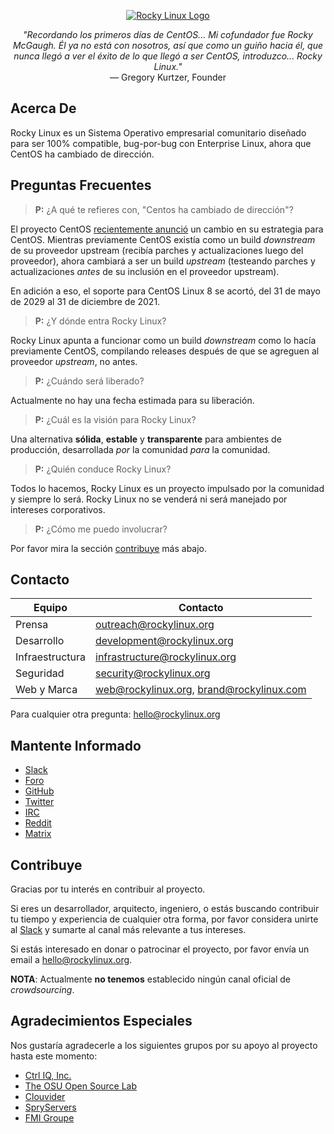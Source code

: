 <p align="center">
<a href="https://rockylinux.org/">
<img src="https://media.githubusercontent.com/media/rocky-linux/branding/main/logo-text-light%402x.png" alt="Rocky Linux Logo">
</a>
</p>

<p align="center">
<i>"Recordando los primeros días de CentOS... Mi cofundador fue Rocky McGaugh. Él ya no está con nosotros, así que como un guiño hacia él, que nunca llegó a ver el éxito de lo que llegó a ser CentOS, introduzco... Rocky Linux."</i><br>
— Gregory Kurtzer, Founder
</p>

## Acerca De

Rocky Linux es un Sistema Operativo empresarial comunitario diseñado para ser 100% compatible, bug-por-bug con Enterprise Linux, ahora que CentOS ha cambiado de dirección.


## Preguntas Frecuentes

> **P:** ¿A qué te refieres con, "Centos ha cambiado de dirección"?

El proyecto CentOS [recientemente anunció](https://blog.centos.org/2020/12/future-is-centos-stream/) un cambio en su estrategia para CentOS. Mientras previamente CentOS existía como un build *downstream* de su proveedor upstream (recibía parches y actualizaciones luego del proveedor), ahora cambiará a ser un build *upstream* (testeando parches y actualizaciones *antes* de su inclusión en el proveedor upstream).

En adición a eso, el soporte para CentOS Linux 8 se acortó, del 31 de mayo de 2029 al 31 de diciembre de 2021.

> **P:** ¿Y dónde entra Rocky Linux?

Rocky Linux apunta a funcionar como un build *downstream* como lo hacía previamente CentOS, compilando releases después de que se agreguen al proveedor *upstream*, no antes.

> **P:** ¿Cuándo será liberado?

Actualmente no hay una fecha estimada para su liberación.

> **P:** ¿Cuál es la visión para Rocky Linux?

Una alternativa **sólida**, **estable** y **transparente** para ambientes de producción, desarrollada *por* la comunidad *para* la comunidad.

> **P:** ¿Quién conduce Rocky Linux?

Todos lo hacemos, Rocky Linux es un proyecto impulsado por la comunidad y siempre lo será. Rocky Linux no se venderá ni será manejado por intereses corporativos.

> **P:** ¿Cómo me puedo involucrar?

Por favor mira la sección [contribuye](#contribuye) más abajo.

## Contacto

| Equipo           | Contacto                                 |
|------------------|------------------------------------------|
| Prensa           | outreach@rockylinux.org                  |
| Desarrollo       | development@rockylinux.org               |
| Infraestructura  | infrastructure@rockylinux.org            |
| Seguridad        | security@rockylinux.org                  |
| Web y Marca      | web@rockylinux.org, brand@rockylinux.com |


Para cualquier otra pregunta: hello@rockylinux.org

## Mantente Informado

* [Slack](https://slack.rockylinux.org)
* [Foro](https://forums.rockylinux.org/)
* [GitHub](https://github.com/rocky-linux/)
* [Twitter](https://twitter.com/rocky_linux)
* [IRC](https://webchat.freenode.net/?channels=rockylinux)
* [Reddit](https://www.reddit.com/r/RockyLinux)
* [Matrix](https://matrix.to/#/+rockylinux:matrix.org)

## Contribuye

Gracias por tu interés en contribuir al proyecto.

Si eres un desarrollador, arquitecto, ingeniero, o estás buscando contribuir tu tiempo y experiencia de cualquier otra forma, por favor considera unirte al [Slack](https://slack.rockylinux.org) y sumarte al canal más relevante a tus intereses.

Si estás interesado en donar o patrocinar el proyecto, por favor envía un email a hello@rockylinux.org.

**NOTA**: Actualmente **no tenemos** establecido ningún canal oficial de *crowdsourcing*.

## Agradecimientos Especiales

Nos gustaría agradecerle a los siguientes grupos por su apoyo al proyecto hasta este momento:
* [Ctrl IQ, Inc.](https://www.ctrl-cmd.com)
* [The OSU Open Source Lab](https://osuosl.org/)
* [Clouvider](https://www.clouvider.co.uk/)
* [SpryServers](https://www.spryservers.net/)
* [FMI Groupe](https://www.fmi.fr/)
